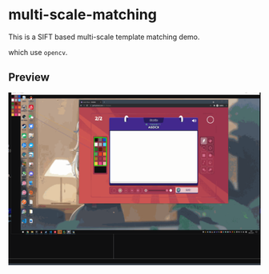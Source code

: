 # multi-scale-matching
This is a SIFT based multi-scale template matching demo.

which use `opencv`.

## Preview
![](docs/preview.gif)